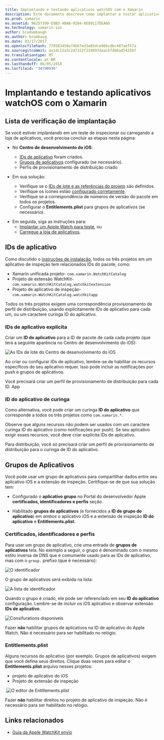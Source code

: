 ```yaml
---
title: Implantando e testando aplicativos watchOS com o Xamarin
description: Este documento descreve como implantar e testar aplicativos watchOS criados com o Xamarin. Ele fornece uma lista de verificação de implantação, discute explícito e aplicativos de curinga IDs e ensina a grupos de aplicativos.
ms.prod: xamarin
ms.assetid: 98257399-E9B3-4BAB-9204-0E89117DEA6D
ms.technology: xamarin-ios
author: bradumbaugh
ms.author: brumbaug
ms.date: 03/17/2017
ms.openlocfilehash: 778583456e74bb7ed3a85dce96bcdbc487aef57a
ms.sourcegitcommit: ea1dc12a3c2d7322f234997daacbfdb6ad542507
ms.translationtype: MT
ms.contentlocale: pt-BR
ms.lasthandoff: 06/05/2018
ms.locfileid: "34790936"
---
```

# <a name="deploying-and-testing-watchos-apps-with-xamarin"></a>Implantando e testando aplicativos watchOS com o Xamarin

## <a name="deployment-checklist"></a>Lista de verificação de implantação

Se você estiver implantando em um teste de inspecionar ou carregando a loja de aplicativos, você precisa concluir as etapas nesta página:

- No **Centro de desenvolvimento do iOS**:
  - [IDs de aplicativo](#App_IDs) foram criados.
  - [Grupos de aplicativos](#App_Groups) configurado (se necessário).
  - Perfis de provisionamento de distribuição criado

- Em sua solução:

  - Verifique se o [IDs de lote e as referências do projeto](~/ios/watchos/get-started/installation.md) são definidos.
  - Verifique os ícones estão [configurado corretamente](~/ios/watchos/app-fundamentals/icons.md).
  - Verifique se a correspondência de números de versão do pacote em todos os projetos.
  - Configurar o **Entitlements.plist** para grupos de aplicativos (se necessário).

* Em seguida, siga as instruções para:
  - [Implantar um Apple Watch para teste](~/ios/watchos/deploy-test/device.md), ou
  - [Carregue a loja de aplicativos](~/ios/watchos/deploy-test/appstore.md).

<a name="App_IDs"/>

## <a name="app-ids"></a>IDs de aplicativo

Como discutido o [instruções de instalação](~/ios/watchos/get-started/installation.md), todos os três projetos em um aplicativo de inspeção tem relacionados IDs do pacote, como:

- Xamarin unificada projeto- `com.xamarin.WatchKitCatalog`
- Projeto de extensão WatchKit- `com.xamarin.WatchKitCatalog.watchkitextension`
- Projeto de aplicativo de inspeção- `com.xamarin.WatchKitCatalog.watchkitapp`

Todos os três projetos exigem uma correspondência provisionamento de perfil de distribuição, usando explicitamente IDs de aplicativo para cada um, ou um caractere curinga ID do aplicativo.

### <a name="explicit-app-ids"></a>IDs de aplicativo explícita

Criar um **ID do aplicativo** para a ID de pacote de cada cada projeto (que terá a seguinte aparência no Centro de desenvolvimento do iOS):

![As IDs de lote do Centro de desenvolvimento do iOS](images/appids-specific-sml.png)

Ao criar ou configurar IDs de aplicativo, lembre-se de habilitar os recursos específicos do seu aplicativo requer. Isso pode incluir as notificações por push e grupos de aplicativos.

Você precisará criar um perfil de provisionamento de distribuição para cada ID. App

### <a name="wildcard-app-id"></a>ID do aplicativo de curinga

Como alternativa, você pode criar um curinga **ID do aplicativo** que corresponde a todos os três projetos como `com.xamarin.*`.

Observe que alguns recursos não podem ser usados com um caractere curinga ID do aplicativo (como notificações por push). Se seu aplicativo exigir esses recursos, você deve criar explícita IDs de aplicativo.

Para distribuição, você só precisará criar um perfil de provisionamento de distribuição para o curinga de ID do aplicativo.

<a name="App_Groups" />

## <a name="app-groups"></a>Grupos de Aplicativos

Você pode usar um grupo de aplicativos para compartilhar dados entre seu aplicativo iOS e a extensão de inspeção. Certifique-se de que sua solução tem:

- Configurado o **aplicativo grupo** no Portal do desenvolvedor Apple **certificados, identificadores e perfis** seção.

- Habilitado **grupos de aplicativos** (e fornecidos a **ID de grupo do aplicativo**) em *ambos* o aplicativo iOS e a extensão de inspeção **ID do aplicativo** e  **Entitlements.plist**.

### <a name="certificates-identifiers--profiles"></a>Certificados, identificadores e perfis

Para usar um grupo de aplicativo, crie uma entrada de **grupos de aplicativos** tela. No exemplo a seguir, o grupo é denominado com o mesmo estilo inversa de DNS que é comumente usado para as IDs de aplicativo, mas com o `group.` prefixo (que é necessário):

![O identificador](images/appgroups-new-sml.png)

O grupo de aplicativos será exibida na lista:

![A lista de identificador](images/appgroups-setup-sml.png)

Quando o grupo é criado, ele pode ser referenciado em seu **ID do aplicativo** configuração. Lembre-se de incluir os iOS aplicativo e observar extensão **IDs de aplicativo**.

![Consifurations disponíveis](images/appgroups-sml.png)

Fazer **não** habilitar grupos de aplicativos na ID de aplicativo do Apple Watch. Não é necessário para ser habilitado no relógio.

### <a name="entitlementsplist"></a>Entitlements.plist

Alguns recursos do aplicativo (por exemplo. Grupos de aplicativos) exigem que você defina seus direitos.
Clique duas vezes para editar o **Entitlements.plist** arquivo nesses projetos:

- projeto de aplicativo do iOS
- Projeto de extensão de inspeção

.![O editor de Entitlements.plist](images/entitlements-plist-sml.png)

Fazer **não** habilitar direitos no projeto de aplicativo de inspeção. Não é necessário para ser habilitado no relógio.

## <a name="related-links"></a>Links relacionados

- [Guia da Apple WatchKit envio](https://developer.apple.com/app-store/watch/)
